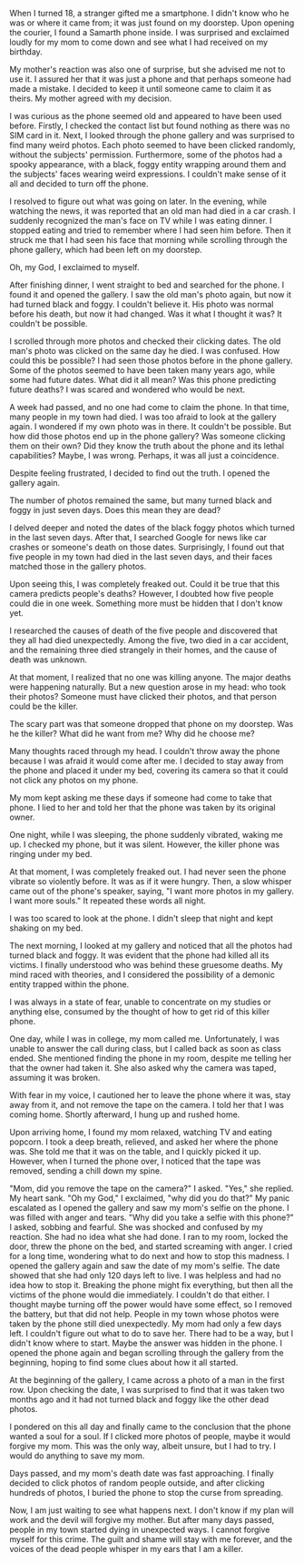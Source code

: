 When I turned 18, a stranger gifted me a smartphone. I didn't know who he was or where it came from; it was just found on my doorstep. Upon opening the courier, I found a Samarth phone inside. I was surprised and exclaimed loudly for my mom to come down and see what I had received on my birthday.

My mother's reaction was also one of surprise, but she advised me not to use it. I assured her that it was just a phone and that perhaps someone had made a mistake. I decided to keep it until someone came to claim it as theirs. My mother agreed with my decision.

I was curious as the phone seemed old and appeared to have been used before. Firstly, I checked the contact list but found nothing as there was no SIM card in it. Next, I looked through the phone gallery and was surprised to find many weird photos. Each photo seemed to have been clicked randomly, without the subjects' permission. Furthermore, some of the photos had a spooky appearance, with a black, foggy entity wrapping around them and the subjects' faces wearing weird expressions. I couldn't make sense of it all and decided to turn off the phone.

I resolved to figure out what was going on later. In the evening, while watching the news, it was reported that an old man had died in a car crash. I suddenly recognized the man's face on TV while I was eating dinner. I stopped eating and tried to remember where I had seen him before. Then it struck me that I had seen his face that morning while scrolling through the phone gallery, which had been left on my doorstep.

Oh, my God, I exclaimed to myself.

After finishing dinner, I went straight to bed and searched for the phone. I found it and opened the gallery. I saw the old man's photo again, but now it had turned black and foggy. I couldn't believe it. His photo was normal before his death, but now it had changed. Was it what I thought it was? It couldn't be possible.

I scrolled through more photos and checked their clicking dates. The old man's photo was clicked on the same day he died. I was confused. How could this be possible? I had seen those photos before in the phone gallery. Some of the photos seemed to have been taken many years ago, while some had future dates. What did it all mean? Was this phone predicting future deaths? I was scared and wondered who would be next.

A week had passed, and no one had come to claim the phone. In that time, many people in my town had died. I was too afraid to look at the gallery again. I wondered if my own photo was in there. It couldn't be possible. But how did those photos end up in the phone gallery? Was someone clicking them on their own? Did they know the truth about the phone and its lethal capabilities? Maybe, I was wrong. Perhaps, it was all just a coincidence.

Despite feeling frustrated, I decided to find out the truth. I opened the gallery again.


The number of photos remained the same, but many turned black and foggy in just seven days. Does this mean they are dead?

I delved deeper and noted the dates of the black foggy photos which turned in the last seven days. After that, I searched Google for news like car crashes or someone's death on those dates. Surprisingly, I found out that five people in my town had died in the last seven days, and their faces matched those in the gallery photos.

Upon seeing this, I was completely freaked out. Could it be true that this camera predicts people's deaths? However, I doubted how five people could die in one week. Something more must be hidden that I don't know yet.

I researched the causes of death of the five people and discovered that they all had died unexpectedly. Among the five, two died in a car accident, and the remaining three died strangely in their homes, and the cause of death was unknown.

At that moment, I realized that no one was killing anyone. The major deaths were happening naturally. But a new question arose in my head: who took their photos? Someone must have clicked their photos, and that person could be the killer.

The scary part was that someone dropped that phone on my doorstep. Was he the killer? What did he want from me? Why did he choose me?

Many thoughts raced through my head. I couldn't throw away the phone because I was afraid it would come after me. I decided to stay away from the phone and placed it under my bed, covering its camera so that it could not click any photos on my phone.

My mom kept asking me these days if someone had come to take that phone. I lied to her and told her that the phone was taken by its original owner.

One night, while I was sleeping, the phone suddenly vibrated, waking me up. I checked my phone, but it was silent. However, the killer phone was ringing under my bed.

At that moment, I was completely freaked out. I had never seen the phone vibrate so violently before. It was as if it were hungry. Then, a slow whisper came out of the phone's speaker, saying, "I want more photos in my gallery. I want more souls." It repeated these words all night.

I was too scared to look at the phone. I didn't sleep that night and kept shaking on my bed.

The next morning, I looked at my gallery and noticed that all the photos had turned black and foggy. It was evident that the phone had killed all its victims. I finally understood who was behind these gruesome deaths. My mind raced with theories, and I considered the possibility of a demonic entity trapped within the phone.

I was always in a state of fear, unable to concentrate on my studies or anything else, consumed by the thought of how to get rid of this killer phone.

One day, while I was in college, my mom called me. Unfortunately, I was unable to answer the call during class, but I called back as soon as class ended. She mentioned finding the phone in my room, despite me telling her that the owner had taken it. She also asked why the camera was taped, assuming it was broken.

With fear in my voice, I cautioned her to leave the phone where it was, stay away from it, and not remove the tape on the camera. I told her that I was coming home. Shortly afterward, I hung up and rushed home.

Upon arriving home, I found my mom relaxed, watching TV and eating popcorn. I took a deep breath, relieved, and asked her where the phone was. She told me that it was on the table, and I quickly picked it up. However, when I turned the phone over, I noticed that the tape was removed, sending a chill down my spine.

"Mom, did you remove the tape on the camera?" I asked.
"Yes," she replied.
My heart sank. "Oh my God," I exclaimed, "why did you do that?"
My panic escalated as I opened the gallery and saw my mom's selfie on the phone. I was filled with anger and tears. "Why did you take a selfie with this phone?" I asked, sobbing and fearful.
She was shocked and confused by my reaction. She had no idea what she had done. I ran to my room, locked the door, threw the phone on the bed, and started screaming with anger. I cried for a long time, wondering what to do next and how to stop this madness.
I opened the gallery again and saw the date of my mom's selfie. The date showed that she had only 120 days left to live. I was helpless and had no idea how to stop it. Breaking the phone might fix everything, but then all the victims of the phone would die immediately. I couldn't do that either.
I thought maybe turning off the power would have some effect, so I removed the battery, but that did not help. People in my town whose photos were taken by the phone still died unexpectedly.
My mom had only a few days left. I couldn't figure out what to do to save her. There had to be a way, but I didn't know where to start. Maybe the answer was hidden in the phone. I opened the phone again and began scrolling through the gallery from the beginning, hoping to find some clues about how it all started.


At the beginning of the gallery, I came across a photo of a man in the first row. Upon checking the date, I was surprised to find that it was taken two months ago and it had not turned black and foggy like the other dead photos.

I pondered on this all day and finally came to the conclusion that the phone wanted a soul for a soul. If I clicked more photos of people, maybe it would forgive my mom. This was the only way, albeit unsure, but I had to try. I would do anything to save my mom.

Days passed, and my mom's death date was fast approaching. I finally decided to click photos of random people outside, and after clicking hundreds of photos, I buried the phone to stop the curse from spreading.

Now, I am just waiting to see what happens next. I don't know if my plan will work and the devil will forgive my mother. But after many days passed, people in my town started dying in unexpected ways. I cannot forgive myself for this crime. The guilt and shame will stay with me forever, and the voices of the dead people whisper in my ears that I am a killer.